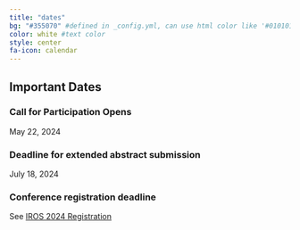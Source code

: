 ```yaml
---
title: "dates"
bg: "#355070" #defined in _config.yml, can use html color like '#010101'
color: white #text color
style: center
fa-icon: calendar
---
```


## Important Dates

### Call for Participation Opens

May 22, 2024

### Deadline for extended abstract submission

July 18, 2024

### Conference registration deadline

See [IROS 2024 Registration](https://iros2024-abudhabi.org/registration)
